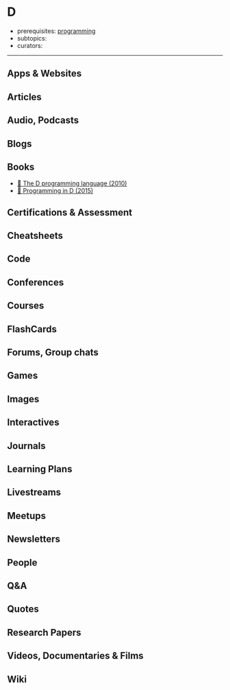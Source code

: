 # D

- prerequisites: [programming](programming.md)
- subtopics:
- curators:

------

## Apps & Websites

## Articles

## Audio, Podcasts

## Blogs

## Books

- [📕 The D programming language (2010)](http://amzn.to/1ZTDmqH)
- [📖 Programming in D (2015)](http://ddili.org/ders/d.en/index.html)


## Certifications & Assessment

## Cheatsheets

## Code

## Conferences

## Courses

## FlashCards

## Forums, Group chats

## Games

## Images

## Interactives

## Journals

## Learning Plans

## Livestreams

## Meetups

## Newsletters

## People

## Q&A

## Quotes

## Research Papers

## Videos, Documentaries & Films

## Wiki
